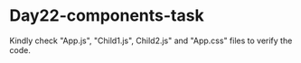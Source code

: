 # Day22-components-task
Kindly check "App.js", "Child1.js", Child2.js" and "App.css" files to verify the code.
